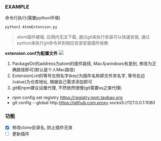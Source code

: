 ### EXAMPLE
命令行执行(需要python环境)
```bash
python3 AtomExtension.py
```

> atom插件被墙, 应用内无法下载, 通过git来执行安装可以快速安装, 通过python来执行git命令并到相应目录安装插件依赖

**extension.conf为配置文件**
![](http://otw24a63u.bkt.clouddn.com/1506479470.png?imageMogr2/thumbnail/!70p)

1. PackageDir的address为atom的插件路径, Mac与windows有差别, 修改为正确路径即可(默认是个人Mac路径)
2. ExtensionList的等号左侧名字(key)为插件名称即文件夹名字, 等号右边(value)为仓库地址, 根据自己需求添加即可
3. git和npm建议设置代理, 不然依然很慢(git需要ss之类代理)
- npm config set registry https://registry.npm.taobao.org
- git config --global http.https://github.com.proxy socks5://127.0.0.1:1080

### 功能
- [x] 修改clone目录名, 防止插件无效
- [ ] 更新插件
